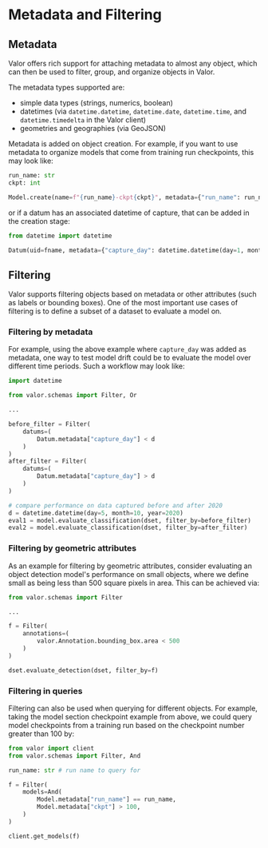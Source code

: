 # Metadata and Filtering

## Metadata

Valor offers rich support for attaching metadata to almost any object, which can then be used to filter, group, and organize objects in Valor.

The metadata types supported are:

- simple data types (strings, numerics, boolean)
- datetimes (via `datetime.datetime`, `datetime.date`, `datetime.time`, and `datetime.timedelta` in the Valor client)
- geometries and geographies (via GeoJSON)

Metadata is added on object creation. For example, if you want to use metadata to organize models that come from training run checkpoints, this may look like:

```python
run_name: str
ckpt: int

Model.create(name=f"{run_name}-ckpt{ckpt}", metadata={"run_name": run_name, "ckpt": ckpt})
```

or if a datum has an associated datetime of capture, that can be added in the creation stage:

```python
from datetime import datetime

Datum(uid=fname, metadata={"capture_day": datetime.datetime(day=1, month=1, year=2021)})
```

## Filtering

Valor supports filtering objects based on metadata or other attributes (such as labels or bounding boxes). One of the most important use cases of filtering is to define a subset of a dataset to evaluate a model on.

### Filtering by metadata

For example, using the above example where `capture_day` was added as metadata, one way to test model drift could be to evaluate the model over different time periods. Such a workflow may look like:

```python
import datetime

from valor.schemas import Filter, Or

...

before_filter = Filter(
    datums=(
        Datum.metadata["capture_day"] < d
    )
)
after_filter = Filter(
    datums=(
        Datum.metadata["capture_day"] > d
    )
)

# compare performance on data captured before and after 2020
d = datetime.datetime(day=5, month=10, year=2020)
eval1 = model.evaluate_classification(dset, filter_by=before_filter)
eval2 = model.evaluate_classification(dset, filter_by=after_filter)
```

### Filtering by geometric attributes

As an example for filtering by geometric attributes, consider evaluating an object detection model's performance on small objects, where we define small as being less than 500 square pixels in area. This can be achieved via:

```python
from valor.schemas import Filter

...

f = Filter(
    annotations=(
        valor.Annotation.bounding_box.area < 500
    )
)

dset.evaluate_detection(dset, filter_by=f)
```

### Filtering in queries

Filtering can also be used when querying for different objects. For example, taking the model section checkpoint example from above, we could query model checkpoints from a training run based on the checkpoint number greater than 100 by:

```python
from valor import client
from valor.schemas import Filter, And

run_name: str # run name to query for

f = Filter(
    models=And(
        Model.metadata["run_name"] == run_name,
        Model.metadata["ckpt"] > 100,
    )
)

client.get_models(f)
```

